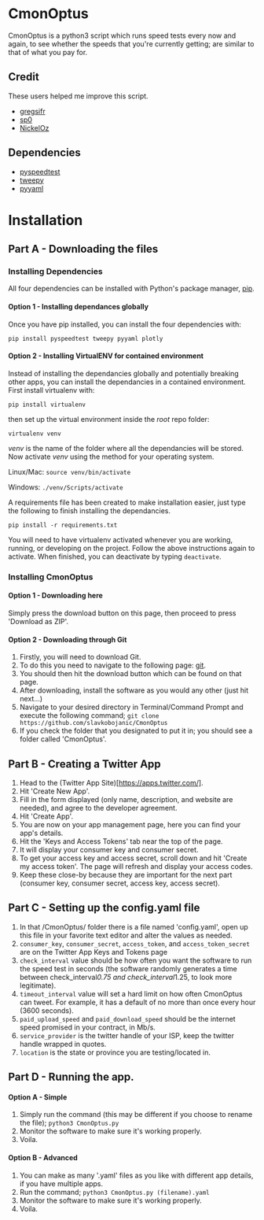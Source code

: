 # CmonOptus

CmonOptus is a python3 script which runs speed tests every now and again, to see whether the speeds that you're currently getting; are similar to that of what you pay for.

## Credit

These users helped me improve this script.
- [gregsifr](https://github.com/gregsifr)
- [sp0](https://github.com/sp0)
- [NickelOz](https://github.com/NickelOz)

## Dependencies
- [pyspeedtest](https://github.com/fopina/pyspeedtest)
- [tweepy](https://github.com/tweepy/tweepy)
- [pyyaml](https://github.com/yaml/pyyaml)

# Installation
## Part A - Downloading the files

### Installing Dependencies

All four dependencies can be installed with Python's package manager, [pip](https://pip.pypa.io/en/stable/installing/).

#### Option 1 - Installing dependances globally
Once you have pip installed, you can install the four dependencies with:

```
pip install pyspeedtest tweepy pyyaml plotly
```

#### Option 2 - Installing VirtualENV for contained environment
Instead of installing the dependancies globally and potentially breaking other apps, you can install the dependancies in a contained environment.
First install virtualenv with:

```
pip install virtualenv
```

then set up the virtual environment inside the *root* repo folder:

```
virtualenv venv
```

*venv* is the name of the folder where all the dependancies will be stored.
Now activate *venv* using the method for your operating system.

Linux/Mac: ```source venv/bin/activate```

Windows: ```./venv/Scripts/activate```

A requirements file has been created to make installation easier, just type the following to finish installing the dependancies.

```
pip install -r requirements.txt
```

You will need to have virtualenv activated whenever you are working, running, or developing on the project. Follow the above instructions again to activate.
When finished, you can deactivate by typing ```deactivate```.

### Installing CmonOptus

#### Option 1 - Downloading here
Simply press the download button on this page, then proceed to press 'Download as ZIP'.

#### Option 2 - Downloading through Git
1. Firstly, you will need to download Git.
2. To do this you need to navigate to the following page: [git](https://git-scm.com/).
3. You should then hit the download button which can be found on that page.
4. After downloading, install the software as you would any other (just hit next...)
5. Navigate to your desired directory in Terminal/Command Prompt and execute the following command;
```git clone https://github.com/slavkobojanic/CmonOptus```
6. If you check the folder that you designated to put it in; you should see a folder called 'CmonOptus'.

## Part B - Creating a Twitter App
1. Head to the (Twitter App Site)[https://apps.twitter.com/].
2. Hit 'Create New App'.
3. Fill in the form displayed (only name, description, and website are needed), and agree to the developer agreement.
4. Hit 'Create App'.
5. You are now on your app management page, here you can find your app's details.
6. Hit the 'Keys and Access Tokens' tab near the top of the page.
7. It will display your consumer key and consumer secret.
8. To get your access key and access secret, scroll down and hit 'Create my access token'. The page will refresh and display your access codes.
9. Keep these close-by because they are important for the next part (consumer key, consumer secret, access key, access secret).

## Part C - Setting up the config.yaml file
1. In that /CmonOptus/ folder there is a file named 'config.yaml', open up this file in your favorite text editor and alter the values as needed.
2. ```consumer_key```, ```consumer_secret```, ```access_token```, and ```access_token_secret``` are on the Twitter App Keys and Tokens page
3. ```check_interval``` value should be how often you want the software to run the speed test in seconds (the software randomly generates a time between check_interval*0.75 and check_interval*1.25, to look more legitimate).
4. ```timeout_interval``` value will set a hard limit on how often CmonOptus can tweet. For example, it has a default of no more than once every hour (3600 seconds).
5. ```paid_upload_speed``` and ```paid_download_speed``` should be the internet speed promised in your contract, in Mb/s.
6. ```service_provider``` is the twitter handle of your ISP, keep the twitter handle wrapped in quotes.
7. ```location``` is the state or province you are testing/located in.

## Part D - Running the app.
#### Option A - Simple
1. Simply run the command (this may be different if you choose to rename the file);
```python3 CmonOptus.py```
2. Monitor the software to make sure it's working properly.
3. Voila.

#### Option B - Advanced
1. You can make as many '.yaml' files as you like with different app details, if you have multiple apps.
2. Run the command;
```python3 CmonOptus.py (filename).yaml```
2. Monitor the software to make sure it's working properly.
3. Voila.
